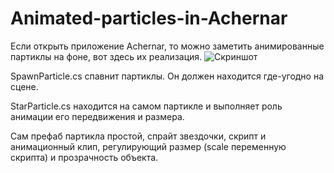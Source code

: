# Animated-particles-in-Achernar
Если открыть приложение Achernar, то можно заметить анимированные партиклы на фоне, вот здесь их реализация.
![Скриншот](https://github.com/Lord-code/Animated-particles-in-Achernar/blob/master/screenshots/Sreenshot01_1920x1080__SceneIDMain%20menu228551.png "Примерно так оно выглядит, только постоянно рандомизируется и в движении.")

  SpawnParticle.cs спавнит партиклы. Он должен находится где-угодно на сцене.
  
  StarParticle.cs находится на самом партикле и выполняет роль анимации его передвижения и размера.

  Сам префаб партикла простой, спрайт звездочки, скрипт и анимационный клип, регулирующий размер (scale переменную скрипта) и прозрачность объекта.

